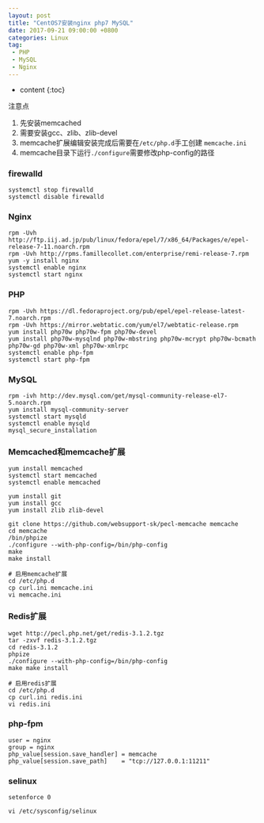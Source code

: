 ```yaml
---
layout: post
title: "CentOS7安装nginx php7 MySQL"
date: 2017-09-21 09:00:00 +0800 
categories: Linux
tag:
 - PHP
 - MySQL
 - Nginx
---
```

* content
{:toc}


注意点

1. 先安装memcached
2. 需要安装gcc、zlib、zlib-devel
3. memcache扩展编辑安装完成后需要在`/etc/php.d`手工创建 `memcache.ini`
4. memcache目录下运行`./configure`需要修改php-config的路径

### firewalld
```
systemctl stop firewalld
systemctl disable firewalld
```

<!-- more -->

### Nginx

```
rpm -Uvh http://ftp.iij.ad.jp/pub/linux/fedora/epel/7/x86_64/Packages/e/epel-release-7-11.noarch.rpm
rpm -Uvh http://rpms.famillecollet.com/enterprise/remi-release-7.rpm
yum -y install nginx
systemctl enable nginx
systemctl start nginx
```

### PHP
```
rpm -Uvh https://dl.fedoraproject.org/pub/epel/epel-release-latest-7.noarch.rpm
rpm -Uvh https://mirror.webtatic.com/yum/el7/webtatic-release.rpm
yum install php70w php70w-fpm php70w-devel
yum install php70w-mysqlnd php70w-mbstring php70w-mcrypt php70w-bcmath php70w-gd php70w-xml php70w-xmlrpc
systemctl enable php-fpm
systemctl start php-fpm
```

### MySQL
```
rpm -ivh http://dev.mysql.com/get/mysql-community-release-el7-5.noarch.rpm
yum install mysql-community-server
systemctl start mysqld
systemctl enable mysqld
mysql_secure_installation
```

### Memcached和memcache扩展
```
yum install memcached
systemctl start memcached
systemctl enable memcached

yum install git
yum install gcc
yum install zlib zlib-devel

git clone https://github.com/websupport-sk/pecl-memcache memcache
cd memcache
/bin/phpize
./configure --with-php-config=/bin/php-config
make
make install

# 启用memcache扩展
cd /etc/php.d
cp curl.ini memcache.ini
vi memcache.ini
```

### Redis扩展

```
wget http://pecl.php.net/get/redis-3.1.2.tgz
tar -zxvf redis-3.1.2.tgz
cd redis-3.1.2
phpize
./configure --with-php-config=/bin/php-config
make make install 

# 启用redis扩展
cd /etc/php.d
cp curl.ini redis.ini
vi redis.ini
```

### php-fpm
```
user = nginx
group = nginx
php_value[session.save_handler] = memcache
php_value[session.save_path]    = "tcp://127.0.0.1:11211"
```

### selinux

```
setenforce 0

vi /etc/sysconfig/selinux
```